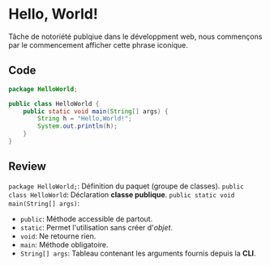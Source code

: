 # Hello, World!
Tâche de notoriété publqiue dans le développment web, nous commençons par le commencement afficher cette phrase iconique.

## Code
```java
package HelloWorld;

public class HelloWorld {
    public static void main(String[] args) {
        String h = "Hello,World!";
        System.out.println(h);
    }
}
```

## Review
`package HelloWorld;`: Définition du paquet (groupe de classes).
`public class HelloWorld`: Déclaration __classe publique__.
`public static void main(String[] args)`:
- `public`: Méthode accessible de partout.
- `static`: Permet l'utilisation sans créer d'_objet_.
- `void`: Ne retourne rien.
- `main`: Méthode obligatoire.
- `String[] args`: Tableau contenant les arguments fournis depuis la __CLI__.